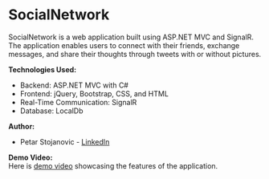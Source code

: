 # SocialNetwork

SocialNetwork is a web application built using ASP.NET MVC and SignalR. The application enables users to connect with their friends, exchange messages, and share their thoughts through tweets with or without pictures.

**Technologies Used:**
- Backend: ASP.NET MVC with C#
- Frontend: jQuery, Bootstrap, CSS, and HTML
- Real-Time Communication: SignalR
- Database: LocalDb

**Author:**
- Petar Stojanovic - [LinkedIn](https://www.linkedin.com/in/petar-stojanovic-404266236/)

**Demo Video:**<br />
Here is [demo video](https://www.youtube.com/watch?v=p5bEOGw_SdA) showcasing the features of the application.
